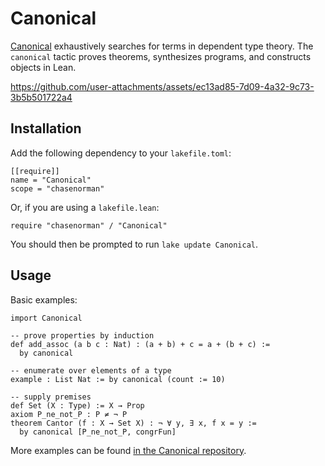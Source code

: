# Canonical

[Canonical](https://github.com/chasenorman/Canonical) exhaustively searches for terms in dependent type theory. The `canonical` tactic proves theorems, synthesizes programs, and constructs objects in Lean.

https://github.com/user-attachments/assets/ec13ad85-7d09-4a32-9c73-3b5b501722a4

## Installation

Add the following dependency to your `lakefile.toml`:
```
[[require]]
name = "Canonical"
scope = "chasenorman"
```
Or, if you are using a `lakefile.lean`:
```
require "chasenorman" / "Canonical"
```

You should then be prompted to run `lake update Canonical`.

## Usage

Basic examples:

```lean
import Canonical

-- prove properties by induction
def add_assoc (a b c : Nat) : (a + b) + c = a + (b + c) := 
  by canonical

-- enumerate over elements of a type
example : List Nat := by canonical (count := 10)

-- supply premises
def Set (X : Type) := X → Prop
axiom P_ne_not_P : P ≠ ¬ P
theorem Cantor (f : X → Set X) : ¬ ∀ y, ∃ x, f x = y :=
  by canonical [P_ne_not_P, congrFun]
```

More examples can be found [in the Canonical repository](https://github.com/chasenorman/Canonical/tree/main/lean/Results).
